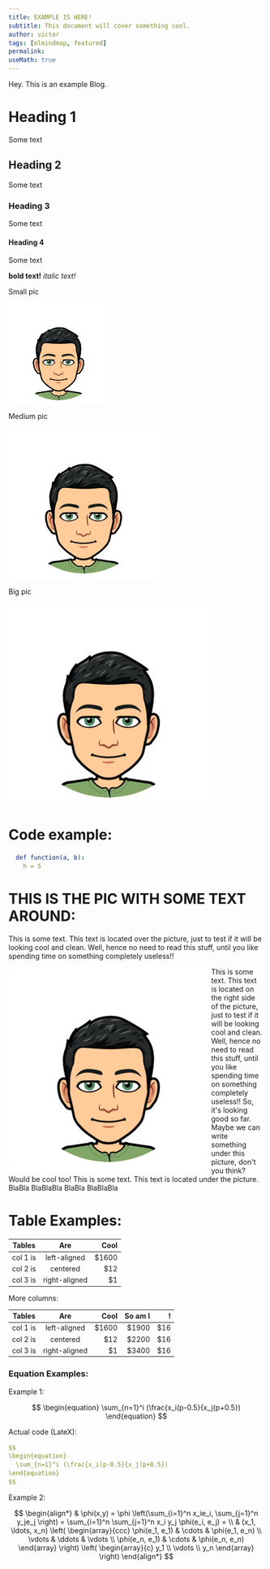 ```yaml
---
title: EXAMPLE IS HERE!
subtitle: This document will cover something cool.
author: victor
tags: [mlmindmap, featured]
permalink:
useMath: true
---
```


Hey. This is an example Blog.

# Heading 1
Some text

## Heading 2
Some text

### Heading 3
Some text

#### Heading 4
Some text

**bold text!**
*italic text!*


Small pic

<img src="/uploads/andrew.jpeg" alt="Smiley face" align="middle" height="200" width="200">


Medium pic

<img src="/uploads/andrew.jpeg" alt="Smiley face" align="middle" height="300" width="300">

Big pic

<img src="/uploads/andrew.jpeg" alt="Smiley face" align="middle" height="400" width="400">


# Code example:

```yaml
  def function(a, b):
    h = 5
```

# THIS IS THE PIC WITH SOME TEXT AROUND: 

This is some text. This text is located over the picture, just to test if it will be looking cool and clean. Well, hence no need to read this stuff, until you like spending time on something completely useless!!

<img src="/uploads/andrew.jpeg" alt="Smiley face" align="left" height="400" width="400" > This is some text. This text is located on the right side of the picture, just to test if it will be looking cool and clean. Well, hence no need to read this stuff, until you like spending time on something completely useless!! So, it's looking good so far. Maybe we can write something under this picture, don't you think? Would be cool too!
This is some text. This text is located under the picture. BlaBla BlaBlaBla BlaBla BlaBlaBla 




# Table Examples:

| Tables   |      Are      |  Cool |
|----------|:-------------:|------:|
| col 1 is |  left-aligned | $1600 |
| col 2 is |    centered   |   $12 |
| col 3 is | right-aligned |    $1 |


More columns: 

| Tables   |      Are      |  Cool | So am I |  !   |
|----------|:-------------:|------:|--------:|-----:|
| col 1 is |  left-aligned | $1600 |   $1900 |  $16 |
| col 2 is |    centered   |   $12 |  $2200  | $16  |
| col 3 is | right-aligned |    $1 |  $3400  |  $16 |


### Equation Examples: 

Example 1:

$$
\begin{equation}
  \sum_{n=1}^i (\frac{x_i(p-0.5}{x_j(p+0.5})
\end{equation}
$$

Actual code (LateX):

```yaml
$$
\begin{equation}
  \sum_{n=1}^i (\frac{x_i(p-0.5}{x_j(p+0.5})
\end{equation}
$$
```

Example 2:

$$
\begin{align*}
  & \phi(x,y) = \phi \left(\sum_{i=1}^n x_ie_i, \sum_{j=1}^n y_je_j \right)
  = \sum_{i=1}^n \sum_{j=1}^n x_i y_j \phi(e_i, e_j) = \\
  & (x_1, \ldots, x_n) \left( \begin{array}{ccc}
      \phi(e_1, e_1) & \cdots & \phi(e_1, e_n) \\
      \vdots & \ddots & \vdots \\
      \phi(e_n, e_1) & \cdots & \phi(e_n, e_n)
    \end{array} \right)
  \left( \begin{array}{c}
      y_1 \\
      \vdots \\
      y_n
    \end{array} \right)
\end{align*}
$$
